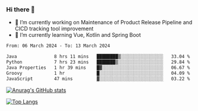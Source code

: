 ### Hi there 👋

- 🔭 I’m currently working on Maintenance of Product Release Pipeline and CICD tracking tool improvement
- 🌱 I’m currently learning Vue, Kotlin and Spring Boot

<!--START_SECTION:waka-->

```txt
From: 06 March 2024 - To: 13 March 2024

Java              8 hrs 11 mins   ████████▒░░░░░░░░░░░░░░░░   33.04 %
Python            7 hrs 23 mins   ███████▒░░░░░░░░░░░░░░░░░   29.84 %
Java Properties   1 hr 39 mins    █▓░░░░░░░░░░░░░░░░░░░░░░░   06.67 %
Groovy            1 hr            █░░░░░░░░░░░░░░░░░░░░░░░░   04.09 %
JavaScript        47 mins         ▓░░░░░░░░░░░░░░░░░░░░░░░░   03.22 %
```

<!--END_SECTION:waka-->

[![Anurag's GitHub stats](https://github-readme-stats.vercel.app/api?username=yunhao981&show_icons=true&theme=solarized-dark)](https://github.com/anuraghazra/github-readme-stats)

[![Top Langs](https://github-readme-stats.vercel.app/api/top-langs/?username=yunhao981&theme=solarized-dark&layout=compact)](https://github.com/anuraghazra/github-readme-stats)

<!--
**yunhao981/yunhao981** is a ✨ _special_ ✨ repository because its `README.md` (this file) appears on your GitHub profile.

Here are some ideas to get you started:

- 🔭 I’m currently working on Maintenance of Release Pipeline and CICD tracking tool improvement
- 🌱 I’m currently learning Vue, Kotlin and Spring Boot
- 👯 I’m looking to collaborate on ...
- 🤔 I’m looking for help with ...
- 💬 Ask me about ...
- 📫 How to reach me: ...
- 😄 Pronouns: ...
- ⚡ Fun fact: ...
-->


